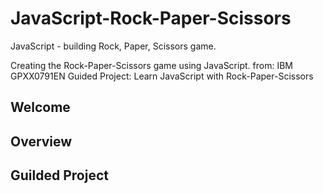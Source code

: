 # JavaScript-Rock-Paper-Scissors
JavaScript - building Rock, Paper, Scissors game.

Creating the Rock-Paper-Scissors game using JavaScript.
from: IBM GPXX0791EN
Guided Project: Learn JavaScript with Rock-Paper-Scissors

## Welcome
## Overview
## Guilded Project

